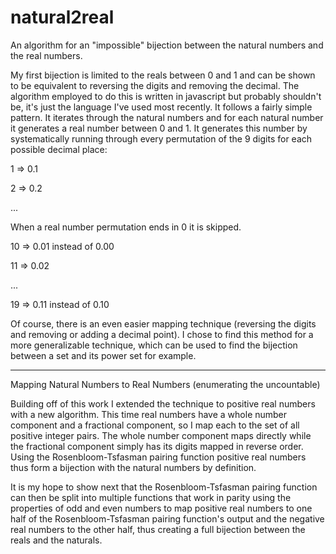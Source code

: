 # natural2real
An algorithm for an "impossible" bijection between the natural numbers and the real numbers.

My first bijection is limited to the reals between 0 and 1 and can be shown to be equivalent to reversing the digits and removing the decimal.
The algorithm employed to do this is written in javascript but probably shouldn't be, it's just the language I've used most recently.
It follows a fairly simple pattern. It iterates through the natural numbers and for each natural number it generates a real number between 0 and 1.
It generates this number by systematically running through every permutation of the 9 digits for each possible decimal place:


1 => 0.1

2 => 0.2

...

When a real number permutation ends in 0 it is skipped.


10 => 0.01 instead of 0.00

11 => 0.02

...

19 => 0.11 instead of 0.10

Of course, there is an even easier mapping technique (reversing the digits and removing or adding a decimal point). I chose to find this method for a more generalizable technique, which can be used to find the bijection between a set and its power set for example.

---------------------------------------------------------------------------------------------------------------

Mapping Natural Numbers to Real Numbers (enumerating the uncountable)

Building off of this work I extended the technique to positive real numbers with a new algorithm. This time real numbers have a whole number component and a fractional component, so I map each to the set of all positive integer pairs. The whole number component maps directly while the fractional component simply has its digits mapped in reverse order. Using the Rosenbloom-Tsfasman pairing function positive real numbers thus form a bijection with the natural numbers by definition. 

It is my hope to show next that the Rosenbloom-Tsfasman pairing function can then be split into multiple functions that work in parity using the properties of odd and even numbers to map positive real numbers to one half of the Rosenbloom-Tsfasman pairing function's output and the negative real numbers to the other half, thus creating a full bijection between the reals and the naturals.
